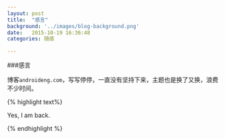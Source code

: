 ```yaml
---
layout: post
title:  "感言"
background: '../images/blog-background.png'
date:   2015-10-19 16:36:48
categories: 随感

---
```


###感言

博客`androideng.com`，写写停停，一直没有坚持下来，主题也是换了又换，浪费不少时间。



{% highlight text%}

Yes, I am back.

{% endhighlight %}


